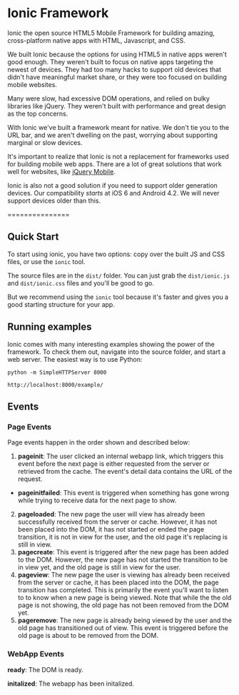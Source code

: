 # Ionic Framework

Ionic the open source HTML5 Mobile Framework for building amazing, cross-platform native apps with HTML, Javascript, and CSS.

We built Ionic because the options for using HTML5 in native apps weren't good enough. They weren't built to focus on 
native apps targeting the newest of devices. They had too many hacks to support old devices that didn't have 
meaningful market share, or they were too focused on building mobile websites.

Many were slow, had excessive DOM operations, and relied on bulky libraries like jQuery. They weren't built with
performance and great design as the top concerns.

With Ionic we've built a framework meant for native. We don't tie you to the URL bar, and we aren't dwelling on the past,
worrying about supporting marginal or slow devices.

It's important to realize that Ionic is not a replacement for frameworks used for building mobile web apps. There are a lot
of great solutions that work well for websites, like [jQuery Mobile](http://jquerymobile.com/).

Ionic is also not a good solution if you need to support older generation devices. Our compatibility *starts* at iOS 6 and Android 4.2. We will never support devices older than this.

===============


## Quick Start

To start using ionic, you have two options: copy over the built JS and CSS files, or 
use the `ionic` tool.

The source files are in the `dist/` folder. You can just grab the `dist/ionic.js` and `dist/ionic.css` files and
you'll be good to go.

But we recommend using the `ionic` tool because it's faster and gives you a good starting structure for your app.

## Running examples

Ionic comes with many interesting examples showing the power of the framework. To
check them out, navigate into the source folder, and start a web server. The easiest
way is to use Python:

    python -m SimpleHTTPServer 8000

    http://localhost:8000/example/
   
    
## Events

### Page Events

Page events happen in the order shown and described below:

 1. __pageinit__: The user clicked an internal webapp link, which triggers this event before the next page is either requested from the server or retrieved from the cache. The event's detail data contains the URL of the request.
   -  __pageinitfailed__: This event is triggered when something has gone wrong while trying to receive data for the next page to show. 
 2. __pageloaded__: The new page the user will view has already been successfully received from the server or cache. However, it  has not been placed into the DOM, it has not started or ended the page transition, it is not in view for the user, and the old page it's replacing is still in view.
 3. __pagecreate__: This event is triggered after the new page has been added to the DOM. However, the new page has not started the transition to be in view yet, and the old page is still in view for the user. 
 4. __pageview__: The new page the user is viewing has already been received from the server or cache, it has been placed into the DOM, the page transition has completed. This is primarily the event you'll want to listen to to know when a new page is being viewed. Note that while the the old page is not showing, the old page has not been removed from the DOM yet.
 5. __pageremove__: The new page is already being viewed by the user and the old page has transitioned out of view. This event is triggered before the old page is about to be removed from the DOM.


### WebApp Events

__ready__: The DOM is ready.

__initalized__: The webapp has been initalized.

